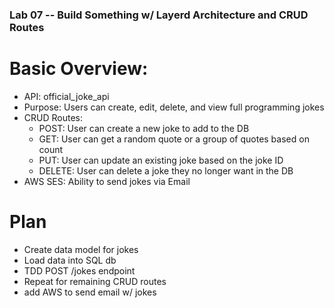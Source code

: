 ### Lab 07 -- Build Something w/ Layerd Architecture and CRUD Routes

# Basic Overview:

- API: official_joke_api
- Purpose: Users can create, edit, delete, and view full programming jokes
- CRUD Routes:
  - POST: User can create a new joke to add to the DB
  - GET: User can get a random quote or a group of quotes based on count
  - PUT: User can update an existing joke based on the joke ID
  - DELETE: User can delete a joke they no longer want in the DB
- AWS SES: Ability to send jokes via Email

# Plan

- Create data model for jokes
- Load data into SQL db
- TDD POST /jokes endpoint
- Repeat for remaining CRUD routes
- add AWS to send email w/ jokes
